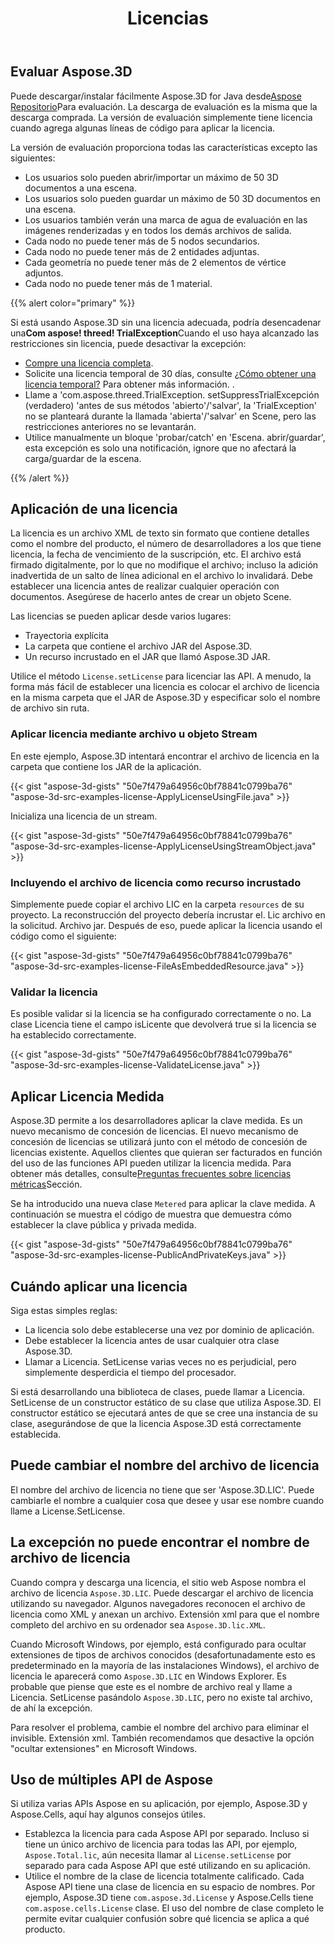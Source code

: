 ﻿---
title: Licencias
type: docs
weight: 60
url: /es/java/licensing/
description: Puede descargar/instalar fácilmente Aspose.3D for Java desde Aspose Repositorio para la evaluación. La descarga de evaluación es la misma que la descarga comprada. La versión de evaluación simplemente tiene licencia cuando agrega algunas líneas de código para aplicar la licencia.
---
## **Evaluar Aspose.3D**
Puede descargar/instalar fácilmente Aspose.3D for Java desde[Aspose Repositorio](https://releases.aspose.com/java/repo/com/aspose/aspose-3d/)Para evaluación. La descarga de evaluación es la misma que la descarga comprada. La versión de evaluación simplemente tiene licencia cuando agrega algunas líneas de código para aplicar la licencia.

La versión de evaluación proporciona todas las características excepto las siguientes:

- Los usuarios solo pueden abrir/importar un máximo de 50 3D documentos a una escena.
- Los usuarios solo pueden guardar un máximo de 50 3D documentos en una escena.
- Los usuarios también verán una marca de agua de evaluación en las imágenes renderizadas y en todos los demás archivos de salida.
- Cada nodo no puede tener más de 5 nodos secundarios.
- Cada nodo no puede tener más de 2 entidades adjuntas.
- Cada geometría no puede tener más de 2 elementos de vértice adjuntos.
- Cada nodo no puede tener más de 1 material.

{{% alert color="primary" %}} 

Si está usando Aspose.3D sin una licencia adecuada, podría desencadenar una**Com aspose! threed! TrialException**Cuando el uso haya alcanzado las restricciones sin licencia, puede desactivar la excepción:

* [Compre una licencia completa](https://purchase.aspose.com/buy).
* Solicite una licencia temporal de 30 días, consulte [¿Cómo obtener una licencia temporal?](https://purchase.aspose.com/temporary-license) Para obtener más información.
.
* Llame a 'com.aspose.threed.TrialException. setSuppressTrialExcepción (verdadero) 'antes de sus métodos 'abierto'/'salvar', la 'TrialException' no se planteará durante la llamada 'abierta'/'salvar' en Scene, pero las restricciones anteriores no se levantarán.
* Utilice manualmente un bloque 'probar/catch' en 'Escena. abrir/guardar', esta excepción es solo una notificación, ignore que no afectará la carga/guardar de la escena.

{{% /alert %}} 
## **Aplicación de una licencia**
La licencia es un archivo XML de texto sin formato que contiene detalles como el nombre del producto, el número de desarrolladores a los que tiene licencia, la fecha de vencimiento de la suscripción, etc. El archivo está firmado digitalmente, por lo que no modifique el archivo; incluso la adición inadvertida de un salto de línea adicional en el archivo lo invalidará. Debe establecer una licencia antes de realizar cualquier operación con documentos. Asegúrese de hacerlo antes de crear un objeto Scene.

Las licencias se pueden aplicar desde varios lugares:

- Trayectoria explícita
- La carpeta que contiene el archivo JAR del Aspose.3D.
- Un recurso incrustado en el JAR que llamó Aspose.3D JAR.

Utilice el método `License.setLicense` para licenciar las API. A menudo, la forma más fácil de establecer una licencia es colocar el archivo de licencia en la misma carpeta que el JAR de Aspose.3D y especificar solo el nombre de archivo sin ruta.
### **Aplicar licencia mediante archivo u objeto Stream**
En este ejemplo, Aspose.3D intentará encontrar el archivo de licencia en la carpeta que contiene los JAR de la aplicación.

{{< gist "aspose-3d-gists" "50e7f479a64956c0bf78841c0799ba76" "aspose-3d-src-examples-license-ApplyLicenseUsingFile.java" >}}

Inicializa una licencia de un stream.

{{< gist "aspose-3d-gists" "50e7f479a64956c0bf78841c0799ba76" "aspose-3d-src-examples-license-ApplyLicenseUsingStreamObject.java" >}}
### **Incluyendo el archivo de licencia como recurso incrustado**
Simplemente puede copiar el archivo LIC en la carpeta `resources` de su proyecto. La reconstrucción del proyecto debería incrustar el. Lic archivo en la solicitud. Archivo jar. Después de eso, puede aplicar la licencia usando el código como el siguiente:

{{< gist "aspose-3d-gists" "50e7f479a64956c0bf78841c0799ba76" "aspose-3d-src-examples-license-FileAsEmbeddedResource.java" >}}
### **Validar la licencia**
Es posible validar si la licencia se ha configurado correctamente o no. La clase Licencia tiene el campo isLicente que devolverá true si la licencia se ha establecido correctamente.

{{< gist "aspose-3d-gists" "50e7f479a64956c0bf78841c0799ba76" "aspose-3d-src-examples-license-ValidateLicense.java" >}}
## **Aplicar Licencia Medida**
Aspose.3D permite a los desarrolladores aplicar la clave medida. Es un nuevo mecanismo de concesión de licencias. El nuevo mecanismo de concesión de licencias se utilizará junto con el método de concesión de licencias existente. Aquellos clientes que quieran ser facturados en función del uso de las funciones API pueden utilizar la licencia medida. Para obtener más detalles, consulte[Preguntas frecuentes sobre licencias métricas](https://purchase.aspose.com/faqs/licensing/metered)Sección.

Se ha introducido una nueva clase `Metered` para aplicar la clave medida. A continuación se muestra el código de muestra que demuestra cómo establecer la clave pública y privada medida.

{{< gist "aspose-3d-gists" "50e7f479a64956c0bf78841c0799ba76" "aspose-3d-src-examples-license-PublicAndPrivateKeys.java" >}}
## **Cuándo aplicar una licencia**
Siga estas simples reglas:

- La licencia solo debe establecerse una vez por dominio de aplicación.
- Debe establecer la licencia antes de usar cualquier otra clase Aspose.3D.
- Llamar a Licencia. SetLicense varias veces no es perjudicial, pero simplemente desperdicia el tiempo del procesador.

Si está desarrollando una biblioteca de clases, puede llamar a Licencia. SetLicense de un constructor estático de su clase que utiliza Aspose.3D. El constructor estático se ejecutará antes de que se cree una instancia de su clase, asegurándose de que la licencia Aspose.3D está correctamente establecida.
## **Puede cambiar el nombre del archivo de licencia**
El nombre del archivo de licencia no tiene que ser 'Aspose.3D.LIC'. Puede cambiarle el nombre a cualquier cosa que desee y usar ese nombre cuando llame a License.SetLicense.
## **La excepción no puede encontrar el nombre de archivo de licencia**
Cuando compra y descarga una licencia, el sitio web Aspose nombra el archivo de licencia `Aspose.3D.LIC`. Puede descargar el archivo de licencia utilizando su navegador. Algunos navegadores reconocen el archivo de licencia como XML y anexan un archivo. Extensión xml para que el nombre completo del archivo en su ordenador sea `Aspose.3D.lic.XML`.

Cuando Microsoft Windows, por ejemplo, está configurado para ocultar extensiones de tipos de archivos conocidos (desafortunadamente esto es predeterminado en la mayoría de las instalaciones Windows), el archivo de licencia le aparecerá como `Aspose.3D.LIC` en Windows Explorer. Es probable que piense que este es el nombre de archivo real y llame a Licencia. SetLicense pasándolo `Aspose.3D.LIC`, pero no existe tal archivo, de ahí la excepción.

Para resolver el problema, cambie el nombre del archivo para eliminar el invisible. Extensión xml. También recomendamos que desactive la opción "ocultar extensiones" en Microsoft Windows.

## **Uso de múltiples API de Aspose**
Si utiliza varias APIs Aspose en su aplicación, por ejemplo, Aspose.3D y Aspose.Cells, aquí hay algunos consejos útiles.

- Establezca la licencia para cada Aspose API por separado. Incluso si tiene un único archivo de licencia para todas las API, por ejemplo, `Aspose.Total.lic`, aún necesita llamar al `License.setLicense` por separado para cada Aspose API que esté utilizando en su aplicación.
- Utilice el nombre de la clase de licencia totalmente calificado. Cada Aspose API tiene una clase de licencia en su espacio de nombres. Por ejemplo, Aspose.3D tiene `com.aspose.3d.License` y Aspose.Cells tiene `com.aspose.cells.License` clase. El uso del nombre de clase completo le permite evitar cualquier confusión sobre qué licencia se aplica a qué producto.
